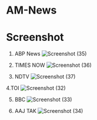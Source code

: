 # AM-News

# Screenshot

1. ABP News
![Screenshot (35)](https://github.com/user-attachments/assets/7df2e921-1693-420b-83c5-36352947af54)

2. TIMES NOW
![Screenshot (36)](https://github.com/user-attachments/assets/ab58416d-9beb-4fd8-be45-8270830e20d4)

3. NDTV
![Screenshot (37)](https://github.com/user-attachments/assets/1ab73a03-29b9-4968-a46c-c879148f5615)

4.TOI
![Screenshot (32)](https://github.com/user-attachments/assets/ab1ff53e-0ba1-4d72-b5a5-511c09396528)

5. BBC
![Screenshot (33)](https://github.com/user-attachments/assets/5fcee75f-c8db-4793-8b2c-349e8ddfc5a5)

6. AAJ TAK
![Screenshot (34)](https://github.com/user-attachments/assets/fc8ca2ce-dc0f-48a8-842c-2eb023ef6e88)
